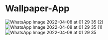 # Wallpaper-App
![WhatsApp Image 2022-04-08 at 01 29 35 (2)](https://user-images.githubusercontent.com/55597759/162287971-49dda70d-99c8-47ae-91b0-7e31825f2226.jpeg)
![WhatsApp Image 2022-04-08 at 01 29 35 (1)](https://user-images.githubusercontent.com/55597759/162287982-662d9deb-6451-46c6-a348-97697bae1445.jpeg)
![WhatsApp Image 2022-04-08 at 01 29 35](https://user-images.githubusercontent.com/55597759/162287987-8fa7b557-8a32-4ea3-9684-c95ec1e998a4.jpeg)
